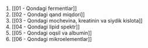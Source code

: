 1. [[01 - Qondagi fermentlar]]
2. [[02 - Qondagi qand miqdori]]
3. [[03 - Qondagi mochevina, kreatinin va siydik kislota]]
4. [[04 - Qondagi lipid spektr]]
5. [[05 - Qondagi oqsil va albumin]]
6. [[06 - Qondagi mikroelementlar]]